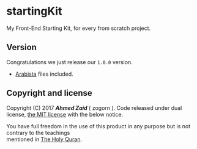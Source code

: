 # startingKit
My Front-End Starting Kit, for every from scratch project.


## Version
Congratulations we just release our `1.0.0` version.
+ [Arabista](https://github.com/zogorn/arabista) files included.



## Copyright and license
Copyright (C) 2017 **_Ahmed Zaid_** ( zogorn ). Code released under dual license, [the MIT license](https://github.com/zogorn/startingKit/blob/master/LICENSE) with the below notice.

You have full freedom in the use of this product in any purpose but is not contrary to the teachings  
mentioned in [The Holy Quran](http://quran.ksu.edu.sa/index.php?l=en#aya=1_1&m=hafs&qaree=husary&trans=en_sh).
